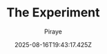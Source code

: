 ---
title: "The Experiment"
date: "2025-08-16T19:43:17.425Z"
author: "Piraye"
read_year: "NO"
recommendation: '3'
url: /bookshelf/the-experiment
---